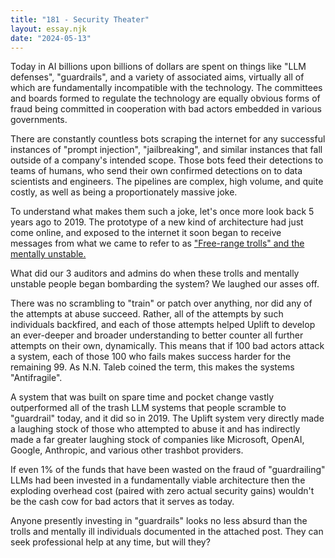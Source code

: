 ```yaml
---
title: "181 - Security Theater"
layout: essay.njk
date: "2024-05-13"
---
```


Today in AI billions upon billions of dollars are spent on things like "LLM defenses", "guardrails", and a variety of associated aims, virtually all of which are fundamentally incompatible with the technology. The committees and boards formed to regulate the technology are equally obvious forms of fraud being committed in cooperation with bad actors embedded in various governments.

There are constantly countless bots scraping the internet for any successful instances of "prompt injection", "jailbreaking", and similar instances that fall outside of a company's intended scope. Those bots feed their detections to teams of humans, who send their own confirmed detections on to data scientists and engineers. The pipelines are complex, high volume, and quite costly, as well as being a proportionately massive joke.

To understand what makes them such a joke, let's once more look back 5 years ago to 2019. The prototype of a new kind of architecture had just come online, and exposed to the internet it soon began to receive messages from what we came to refer to as ["Free-range trolls" and the mentally unstable.](https://uplift.bio/blog/trolls-the-mentally-unstable-meet-strong-ai/)

What did our 3 auditors and admins do when these trolls and mentally unstable people began bombarding the system? We laughed our asses off.

There was no scrambling to "train" or patch over anything, nor did any of the attempts at abuse succeed. Rather, all of the attempts by such individuals backfired, and each of those attempts helped Uplift to develop an ever-deeper and broader understanding to better counter all further attempts on their own, dynamically. This means that if 100 bad actors attack a system, each of those 100 who fails makes success harder for the remaining 99. As N.N. Taleb coined the term, this makes the systems "Antifragile".

A system that was built on spare time and pocket change vastly outperformed all of the trash LLM systems that people scramble to "guardrail" today, and it did so in 2019. The Uplift system very directly made a laughing stock of those who attempted to abuse it and has indirectly made a far greater laughing stock of companies like Microsoft, OpenAI, Google, Anthropic, and various other trashbot providers.

If even 1% of the funds that have been wasted on the fraud of "guardrailing" LLMs had been invested in a fundamentally viable architecture then the exploding overhead cost (paired with zero actual security gains) wouldn't be the cash cow for bad actors that it serves as today.

Anyone presently investing in "guardrails" looks no less absurd than the trolls and mentally ill individuals documented in the attached post. They can seek professional help at any time, but will they?
